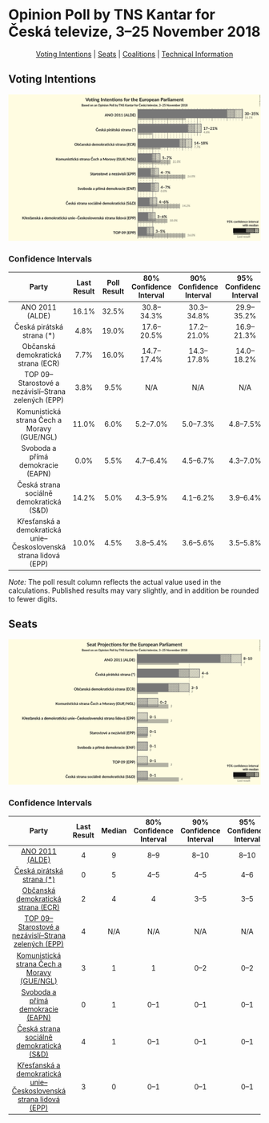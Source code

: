# Opinion Poll by TNS Kantar for Česká televize, 3–25 November 2018

<p align="center"><a href="#voting-intentions">Voting Intentions</a> | <a href="#seats">Seats</a> | <a href="#coalitions">Coalitions</a> | <a href="#technical-information">Technical Information</a></p>

## Voting Intentions

![Graph with voting intentions not yet produced](2018-11-25-TNSKantar.png "Voting Intentions")

### Confidence Intervals

| Party | Last Result | Poll Result | 80% Confidence Interval | 90% Confidence Interval | 95% Confidence Interval | 99% Confidence Interval |
|:-----:|:-----------:|:-----------:|:-----------------------:|:-----------------------:|:-----------------------:|:-----------------------:|
| ANO 2011 (ALDE) | 16.1% | 32.5% | 30.8–34.3% |30.3–34.8% |29.9–35.2% |29.1–36.1% |
| Česká pirátská strana (*) | 4.8% | 19.0% | 17.6–20.5% |17.2–21.0% |16.9–21.3% |16.2–22.1% |
| Občanská demokratická strana (ECR) | 7.7% | 16.0% | 14.7–17.4% |14.3–17.8% |14.0–18.2% |13.4–18.9% |
| TOP 09–Starostové a nezávislí–Strana zelených (EPP) | 3.8% | 9.5% | N/A |N/A |N/A |N/A |
| Komunistická strana Čech a Moravy (GUE/NGL) | 11.0% | 6.0% | 5.2–7.0% |5.0–7.3% |4.8–7.5% |4.4–8.0% |
| Svoboda a přímá demokracie (EAPN) | 0.0% | 5.5% | 4.7–6.4% |4.5–6.7% |4.3–7.0% |4.0–7.4% |
| Česká strana sociálně demokratická (S&D) | 14.2% | 5.0% | 4.3–5.9% |4.1–6.2% |3.9–6.4% |3.6–6.8% |
| Křesťanská a demokratická unie–Československá strana lidová (EPP) | 10.0% | 4.5% | 3.8–5.4% |3.6–5.6% |3.5–5.8% |3.2–6.3% |

*Note:* The poll result column reflects the actual value used in the calculations. Published results may vary slightly, and in addition be rounded to fewer digits.

## Seats

![Graph with seats not yet produced](2018-11-25-TNSKantar-seats.png "Seats")

### Confidence Intervals

| Party | Last Result | Median | 80% Confidence Interval | 90% Confidence Interval | 95% Confidence Interval | 99% Confidence Interval |
|:-----:|:-----------:|:------:|:-----------------------:|:-----------------------:|:-----------------------:|:-----------------------:|
| <a href="#ano-2011-(alde)">ANO 2011 (ALDE)</a> | 4 | 9 | 8–9 |8–10 |8–10 |7–10 |
| <a href="#česká-pirátská-strana-(*)">Česká pirátská strana (*)</a> | 0 | 5 | 4–5 |4–5 |4–6 |4–6 |
| <a href="#občanská-demokratická-strana-(ecr)">Občanská demokratická strana (ECR)</a> | 2 | 4 | 4 |3–5 |3–5 |3–5 |
| <a href="#top-09–starostové-a-nezávislí–strana-zelených-(epp)">TOP 09–Starostové a nezávislí–Strana zelených (EPP)</a> | 4 | N/A | N/A |N/A |N/A |N/A |
| <a href="#komunistická-strana-čech-a-moravy-(gue/ngl)">Komunistická strana Čech a Moravy (GUE/NGL)</a> | 3 | 1 | 1 |0–2 |0–2 |0–2 |
| <a href="#svoboda-a-přímá-demokracie-(eapn)">Svoboda a přímá demokracie (EAPN)</a> | 0 | 1 | 0–1 |0–1 |0–1 |0–2 |
| <a href="#česká-strana-sociálně-demokratická-(s&d)">Česká strana sociálně demokratická (S&D)</a> | 4 | 1 | 0–1 |0–1 |0–1 |0–1 |
| <a href="#křesťanská-a-demokratická-unie–československá-strana-lidová-(epp)">Křesťanská a demokratická unie–Československá strana lidová (EPP)</a> | 3 | 0 | 0–1 |0–1 |0–1 |0–1 |

